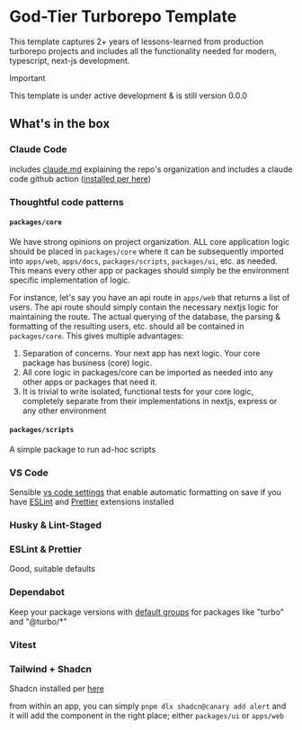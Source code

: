 # God-Tier Turborepo Template

This template captures 2+ years of lessons-learned from production turborepo projects and includes all the functionality needed for modern, typescript, next-js development.

> [!IMPORTANT]
> This template is under active development & is still version 0.0.0

## What's in the box

### Claude Code

includes [claude.md](./claude.md) explaining the repo's organization and includes a claude code github action ([installed per here](https://github.com/anthropics/claude-code-action?tab=readme-ov-file#manual-setup-direct-api))

### Thoughtful code patterns

#### `packages/core`

We have strong opinions on project organization. ALL core application logic should be placed in `packages/core` where it can be subsequently imported into `apps/web`, `apps/docs`, `packages/scripts`, `packages/ui`, etc. as needed. This means every other app or packages should simply be the environment specific implementation of logic.

For instance, let's say you have an api route in `apps/web` that returns a list of users. The api route should simply contain the necessary nextjs logic for maintaining the route. The actual querying of the database, the parsing & formatting of the resulting users, etc. should all be contained in `packages/core`. This gives multiple advantages:

1. Separation of concerns. Your next app has next logic. Your core package has business (core) logic.
2. All core logic in packages/core can be imported as needed into any other apps or packages that need it.
3. It is trivial to write isolated, functional tests for your core logic, completely separate from their implementations in nextjs, express or any other environment

#### `packages/scripts`

A simple package to run ad-hoc scripts

### VS Code

Sensible [vs code settings](.vscode/settings.json) that enable automatic formatting on save if you have [ESLint](https://marketplace.visualstudio.com/items?itemName=dbaeumer.vscode-eslint) and [Prettier](https://marketplace.visualstudio.com/items?itemName=esbenp.prettier-vscode) extensions installed

### Husky & Lint-Staged

### ESLint & Prettier

Good, suitable defaults

### Dependabot

Keep your package versions with [default groups](.github/workflows/dependabot.yml) for packages like "turbo" and "@turbo/\*"

### Vitest

### Tailwind + Shadcn

Shadcn installed per [here](https://ui.shadcn.com/docs/installation/manual)

from within an app, you can simply `pnpm dlx shadcn@canary add alert` and it will add the component in the right place; either `packages/ui` or `apps/web`
